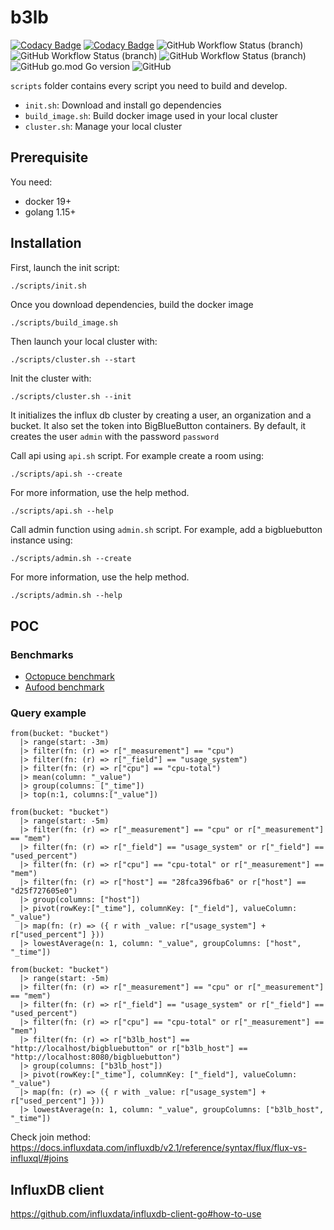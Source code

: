 # b3lb
[![Codacy Badge](https://app.codacy.com/project/badge/Grade/c4c4627abd1f474fb2200f9831dfe502)](https://www.codacy.com/gh/SLedunois/b3lb/dashboard?utm_source=github.com&amp;utm_medium=referral&amp;utm_content=SLedunois/b3lb&amp;utm_campaign=Badge_Grade)
[![Codacy Badge](https://app.codacy.com/project/badge/Coverage/c4c4627abd1f474fb2200f9831dfe502)](https://www.codacy.com/gh/SLedunois/b3lb/dashboard?utm_source=github.com&utm_medium=referral&utm_content=SLedunois/b3lb&utm_campaign=Badge_Coverage)
![GitHub Workflow Status (branch)](https://img.shields.io/github/workflow/status/sledunois/b3lb/Code%20linting/main?label=Code%20linting)
![GitHub Workflow Status (branch)](https://img.shields.io/github/workflow/status/sledunois/b3lb/Unit%20tests%20and%20coverage/main?label=Unit%20tests)
![GitHub Workflow Status (branch)](https://img.shields.io/github/workflow/status/sledunois/b3lb/Integration%20tests/main?label=Integration%20tests)
![GitHub go.mod Go version](https://img.shields.io/github/go-mod/go-version/sledunois/b3lb)
![GitHub](https://img.shields.io/github/license/SLedunois/b3lb)

`scripts` folder contains every script you need to build and develop.
*   `init.sh`: Download and install go dependencies
*   `build_image.sh`: Build docker image used in your local cluster
*   `cluster.sh`: Manage your local cluster

## Prerequisite

You need:
*   docker 19+
*   golang 1.15+

## Installation

First, launch the init script:
 ```sh
./scripts/init.sh
 ```

Once you download dependencies, build the docker image
```shell
./scripts/build_image.sh
```

Then launch your local cluster with:
```shell
./scripts/cluster.sh --start
```

Init the cluster with:
```shell
./scripts/cluster.sh --init
```
It initializes the influx db cluster by creating a user, an organization and a bucket. It also set the token into BigBlueButton containers.
By default, it creates the user `admin` with the password `password`

Call api using `api.sh` script. For example create a room using:
```shell
./scripts/api.sh --create
```
For more information, use the help method.
```shell
./scripts/api.sh --help
```

Call admin function using `admin.sh` script. For example, add a bigbluebutton instance using:
```shell
./scripts/admin.sh --create
```

For more information, use the help method.
```shell
./scripts/admin.sh --help
```

## POC

### Benchmarks

*   [Octopuce benchmark](https://www.octopuce.fr/retour-dexperience-sur-bigbluebutton-a-fort-charge/)
*   [Aufood benchmark](https://www.aukfood.fr/faire-un-stress-test-sur-bigbluebutton/)

### Query example
```influxQL
from(bucket: "bucket")
  |> range(start: -3m)
  |> filter(fn: (r) => r["_measurement"] == "cpu")
  |> filter(fn: (r) => r["_field"] == "usage_system")
  |> filter(fn: (r) => r["cpu"] == "cpu-total")
  |> mean(column: "_value")
  |> group(columns: ["_time"])
  |> top(n:1, columns:["_value"])
```

```influxQL
from(bucket: "bucket")
  |> range(start: -5m)
  |> filter(fn: (r) => r["_measurement"] == "cpu" or r["_measurement"] == "mem")
  |> filter(fn: (r) => r["_field"] == "usage_system" or r["_field"] == "used_percent")
  |> filter(fn: (r) => r["cpu"] == "cpu-total" or r["_measurement"] == "mem")
  |> filter(fn: (r) => r["host"] == "28fca396fba6" or r["host"] == "d25f727605e0")
  |> group(columns: ["host"])
  |> pivot(rowKey:["_time"], columnKey: ["_field"], valueColumn: "_value")
  |> map(fn: (r) => ({ r with _value: r["usage_system"] + r["used_percent"] }))
  |> lowestAverage(n: 1, column: "_value", groupColumns: ["host", "_time"])
```

```influxQL
from(bucket: "bucket")
  |> range(start: -5m)
  |> filter(fn: (r) => r["_measurement"] == "cpu" or r["_measurement"] == "mem")
  |> filter(fn: (r) => r["_field"] == "usage_system" or r["_field"] == "used_percent")
  |> filter(fn: (r) => r["cpu"] == "cpu-total" or r["_measurement"] == "mem")
  |> filter(fn: (r) => r["b3lb_host"] == "http://localhost/bigbluebutton" or r["b3lb_host"] == "http://localhost:8080/bigbluebutton")
  |> group(columns: ["b3lb_host"])
  |> pivot(rowKey:["_time"], columnKey: ["_field"], valueColumn: "_value")
  |> map(fn: (r) => ({ r with _value: r["usage_system"] + r["used_percent"] }))
  |> lowestAverage(n: 1, column: "_value", groupColumns: ["b3lb_host", "_time"])
```

Check join method: https://docs.influxdata.com/influxdb/v2.1/reference/syntax/flux/flux-vs-influxql/#joins

## InfluxDB client

https://github.com/influxdata/influxdb-client-go#how-to-use
